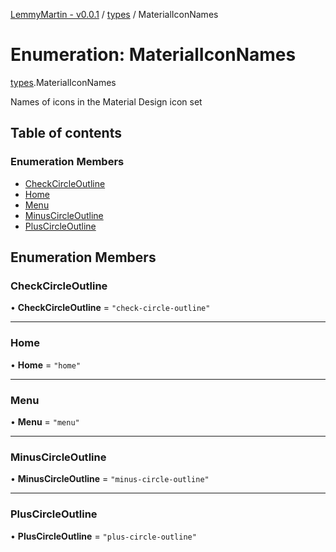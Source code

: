 [LemmyMartin - v0.0.1](../README.md) / [types](../modules/types.md) / MaterialIconNames

# Enumeration: MaterialIconNames

[types](../modules/types.md).MaterialIconNames

Names of icons in the Material Design icon set

## Table of contents

### Enumeration Members

- [CheckCircleOutline](types.MaterialIconNames.md#checkcircleoutline)
- [Home](types.MaterialIconNames.md#home)
- [Menu](types.MaterialIconNames.md#menu)
- [MinusCircleOutline](types.MaterialIconNames.md#minuscircleoutline)
- [PlusCircleOutline](types.MaterialIconNames.md#pluscircleoutline)

## Enumeration Members

### CheckCircleOutline

• **CheckCircleOutline** = ``"check-circle-outline"``

___

### Home

• **Home** = ``"home"``

___

### Menu

• **Menu** = ``"menu"``

___

### MinusCircleOutline

• **MinusCircleOutline** = ``"minus-circle-outline"``

___

### PlusCircleOutline

• **PlusCircleOutline** = ``"plus-circle-outline"``
